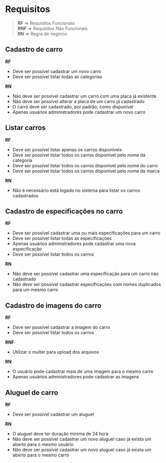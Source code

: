 # Requisitos

>**RF** =>  Requisitos Funcionais\
>**RNF** => Requisitos Não Funcionais\
>**RN** =>  Regra de negócio

## Cadastro de carro
**RF**
* Deve ser possível cadastrar um novo carro
* Deve ser possível listar todas as categorias

**RN**
* Não deve ser possível cadastrar um carro com uma placa já existente
* Não deve ser possível alterar a placa de um carro já cadastrado
* O carro deve ser cadastrado, por padrão, como disponível
* Apenas usuários administradores pode cadastrar um novo carro

## Listar carros
**RF**
* Deve ser possível listar apenas os carros disponíveis
* Deve ser possível listar todos os carros disponível pelo nome da categoria
* Deve ser possível listar todos os carros disponível pelo nome do carro
* Deve ser possível listar todos os carros disponível pelo nome da marca

**RN**
* Não é necessário está logado no sistema para listar os carros cadastrados

## Cadastro de especificações no carro
**RF**
* Deve ser possível cadastrar uma ou mais especificações para um carro
* Deve ser possível listar todas as especificações
* Apenas usuários administradores pode cadastrar uma nova especificação
* Deve ser possível listar todos os carros

**RN**
* Não deve ser possível cadastrar uma especificação para um carro não cadastrado
* Não deve ser possível cadastrar especificações com nomes duplicados para um mesmo carro

## Cadastro de imagens do carro
**RF**
* Deve ser possível cadastrar a imagem do carro
* Deve ser possível listar todos os carros

**RNF**
* Utilizar o multer para upload dos arquivos

**RN**
* O usuário pode cadastrar mais de uma imagem para o mesmo carro
* Apenas usuários administradores pode cadastrar as imagens

## Aluguel de carro
**RF**
* Deve ser possível cadastrar um aluguel

**RN**
* O aluguel deve ter duração mínima de 24 hora
* Não deve ser possível cadastrar um novo aluguel caso já exista um aberto para o mesmo usuário
* Não deve ser possível cadastrar um novo aluguel caso já exista um aberto para o mesmo carro